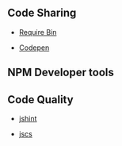## Code Sharing

- [Require Bin](http://requirebin.com/)

- [Codepen](http://codepen.io/)

## NPM Developer tools


## Code Quality

- [jshint](http://jshint.com/)

- [jscs](https://github.com/jscs-dev/node-jscs)


